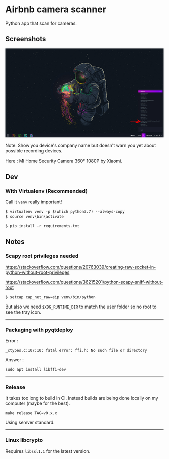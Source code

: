 # Airbnb camera scanner

Python app that scan for cameras.

## Screenshots

![Application screenshot](./screenshots/screenshot-airbnb-scanner-2.png "Boo")

Note: Show you device's company name but doesn't warn you yet about possible recording devices.

Here : Mi Home Security Camera 360° 1080P by Xiaomi.

## Dev

### With Virtualenv (Recommended)

Call it `venv` really important!

```
$ virtualenv venv -p $(which python3.7) --always-copy
$ source venv\bin\activate
```


```
$ pip install -r requirements.txt
```

## Notes

### Scapy root privileges needed

https://stackoverflow.com/questions/20763039/creating-raw-socket-in-python-without-root-privileges

https://stackoverflow.com/questions/36215201/python-scapy-sniff-without-root

```
$ setcap cap_net_raw=eip venv/bin/python
```

But also we need `$XDG_RUNTIME_DIR` to match the user folder so no root to see the tray icon.

----

### Packaging with pyqtdeploy

Error :
```
_ctypes.c:107:10: fatal error: ffi.h: No such file or directory
```
Answer :
```
sudo apt install libffi-dev
```

----

### Release

It takes too long to build in CI. Instead builds are being done locally on my computer (maybe for the best).
```
make release TAG=v0.x.x
```

Using semver standard.

----

### Linux libcrypto

Requires `libssl1.1` for the latest version.
